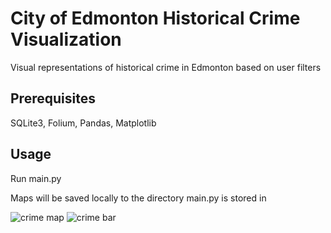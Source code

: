 # City of Edmonton Historical Crime Visualization
Visual representations of historical crime in Edmonton based on user filters

## Prerequisites 
SQLite3, Folium, Pandas, Matplotlib

## Usage
Run main.py 

Maps will be saved locally to the directory main.py is stored in

![crime map](https://user-images.githubusercontent.com/24640479/64903513-d4229800-d677-11e9-80e1-cc752e5895cd.png)
![crime bar](https://user-images.githubusercontent.com/24640479/64903517-e3094a80-d677-11e9-808a-2341cbb9ffe4.png)
